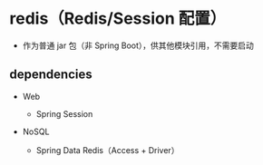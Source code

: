 # redis（Redis/Session 配置）

- 作为普通 jar 包（非 Spring Boot），供其他模块引用，不需要启动

## dependencies

- Web
    - Spring Session

- NoSQL
    - Spring Data Redis（Access + Driver）  
